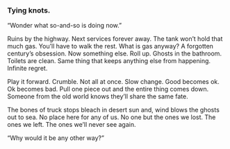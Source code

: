 ### Tying knots.

“Wonder what so-and-so is doing now.”

Ruins by the highway. Next services forever away. The tank won’t hold that much gas. You’ll have to walk the rest. What is gas anyway? A forgotten century’s obsession. Now something else. Roll up. Ghosts in the bathroom. Toilets are clean. Same thing that keeps anything else from happening. Infinite regret.

Play it forward. Crumble. Not all at once. Slow change. Good becomes ok. Ok becomes bad. Pull one piece out and the entire thing comes down. Someone from the old world knows they’ll share the same fate. 

The bones of truck stops bleach in desert sun and, wind blows the ghosts out to sea. No place here for any of us. No one but the ones we lost. The ones we left. The ones we’ll never see again.

“Why would it be any other way?”